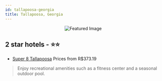 ```yaml
---
id: tallapoosa-georgia
title: Tallapoosa, Georgia
---
```


<center><img src="https://i.travelapi.com/hotels/1000000/80000/79500/79420/c3189db3_z.jpg" alt="Featured Image" /></center>


##  2 star hotels - ⭐️⭐️

-    [Super 8 Tallapoosa](https://www.hurb.com/br/hotels/tallapoosa/super-8-tallapoosa-JNP-JP083987?cmp=18055) Prices from R$373.19
   > Enjoy recreational amenities such as a fitness center and a seasonal outdoor pool.
